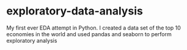 # exploratory-data-analysis
My first ever EDA attempt in Python. I created a data set of the top 10 economies in the world and used pandas and seaborn to perform exploratory analysis
